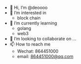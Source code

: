 - 👋 Hi, I’m @deoooo
- 👀 I’m interested in
  - block chain
- 🌱 I’m currently learning 
  - golang
  - web3
- 💞️ I’m looking to collaborate on ...
- 📫 How to reach me
  - Wechat: 864451000
  - email: 864451000@qq.com 
<!---
deoooo/deoooo is a ✨ special ✨ repository because its `README.md` (this file) appears on your GitHub profile.
You can click the Preview link to take a look at your changes.
--->

